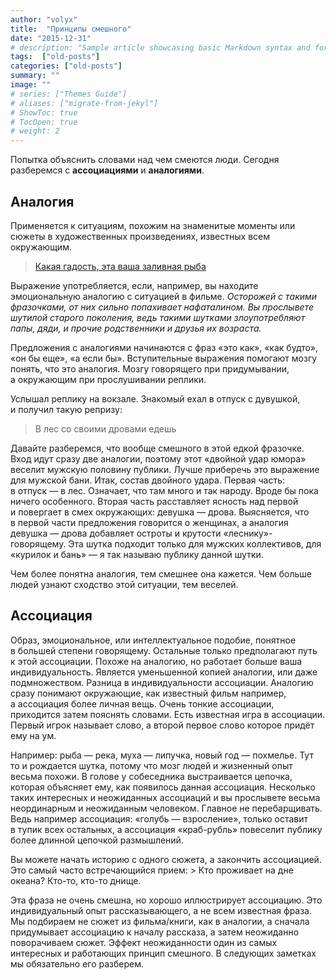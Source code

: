 ```yaml
---
author: "volyx"
title:  "Принципы смешного"
date: "2015-12-31"
# description: "Sample article showcasing basic Markdown syntax and formatting for HTML elements."
tags:  ["old-posts"]
categories: ["old-posts"]
summary: ""
image: ""
# series: ["Themes Guide"]
# aliases: ["migrate-from-jekyl"]
# ShowToc: true
# TocOpen: true
# weight: 2
---
```


Попытка объяснить словами над чем смеются люди. Сегодня разберемся с&nbsp;**ассоциациями** и&nbsp;**аналогиями**.
## Аналогия 
Применяется к&nbsp;ситуациям, похожим на&nbsp;знаменитые моменты или сюжеты в&nbsp;художественных произведениях, известных всем окружающим. 

> [Какая гадость, эта ваша заливная рыба](https://youtu.be/RyvKNJ9mOTI)

Выражение употребляется, если, например, вы&nbsp;находите эмоциональную аналогию с&nbsp;ситуацией в&nbsp;фильме. *Осторожей с&nbsp;такими фразочками, от&nbsp;них сильно попахивает нафаталином. Вы&nbsp;прослывете шутилой старого поколения, ведь такими шутками злоупотребляют папы, дяди, и&nbsp;прочие родственники и&nbsp;друзья их&nbsp;возраста.*

Предложения с&nbsp;аналогиями начинаются с&nbsp;фраз &laquo;это как&raquo;, &laquo;как будто&raquo;, &laquo;он&nbsp;бы еще&raquo;, &laquo;а&nbsp;если&nbsp;бы&raquo;. Вступительные выражения помогают мозгу понять, что это аналогия. Мозгу говорящего при придумывании, а&nbsp;окружающим при прослушивании реплики.

Услышал реплику на&nbsp;вокзале. Знакомый ехал в&nbsp;отпуск с&nbsp;дувушкой, и&nbsp;получил такую репризу:

> В&nbsp;лес со&nbsp;своими дровами едешь

Давайте разберемся, что вообще смешного в&nbsp;этой едкой фразочке. Вход идут сразу две аналогии, поэтому этот &laquo;двойной удар юмора&raquo; веселит мужскую половину публики. Лучше приберечь это выражение для мужской бани. Итак, состав двойного удара. Первая часть: в&nbsp;отпуск&nbsp;&mdash; в&nbsp;лес. Означает, что там много и&nbsp;так народу. Вроде&nbsp;бы пока ничего особенного. Вторая часть расставляет ясность над первой и&nbsp;повергает в&nbsp;смех окружающих: девушка&nbsp;&mdash; дрова. Выясняется, что в&nbsp;первой части предложения говорится о&nbsp;женщинах, а&nbsp;аналогия девушка&nbsp;&mdash; дрова добавляет остроты и&nbsp;крутости &laquo;леснику&raquo;-говорящему. Эта шутка подходит только для мужских коллективов, для &laquo;курилок и&nbsp;бань&raquo;&nbsp;&mdash; я&nbsp;так называю публику данной шутки. 

Чем более понятна аналогия, тем смешнее она кажется. Чем больше людей узнают сходство этой ситуации, тем веселей.

## Ассоциация
Образ, эмоциональное, или интеллектуальное подобие, понятное в&nbsp;большей степени говорящему. Остальные только предполагают путь к&nbsp;этой ассоциации. Похоже на&nbsp;аналогию, но&nbsp;работает больше ваша индивидуальность. Является уменьшенной копией аналогии, или даже подмножеством. Разница в&nbsp;индивидуальности ассоциации. Аналогию сразу понимают окружающие, как известный фильм например, а&nbsp;ассоциация более личная вещь. Очень тонкие ассоциации, приходится затем пояснять словами. Есть известная игра в&nbsp;ассоциации. Первый игрок называет слово, а&nbsp;второй первое слово которое придёт ему на&nbsp;ум.

Например: рыба&nbsp;&mdash; река, муха&nbsp;&mdash; липучка, новый год&nbsp;&mdash; похмелье. Тут то&nbsp;и&nbsp;рождается шутка, потому что мозг людей и&nbsp;жизненный опыт весьма похожи. В&nbsp;голове у&nbsp;собеседника выстраивается цепочка, которая объясняет ему, как появилось данная ассоциация. Несколько таких интересных и&nbsp;неожиданных ассоциаций и&nbsp;вы&nbsp;прослывете весьма неординарным и&nbsp;неожиданным человеком. Главное не&nbsp;перебарщивать. Ведь например ассоциация: &laquo;голубь&nbsp;&mdash; взросление&raquo;, только оставит в&nbsp;тупик всех остальных, а&nbsp;ассоциация &laquo;краб-рубль&raquo; повеселит публику более длинной цепочкой размышлений.

Вы&nbsp;можете начать историю с&nbsp;одного сюжета, а&nbsp;закончить ассоциацией. Это самый часто встречающийся прием:
&gt; Кто проживает на&nbsp;дне океана? Кто-то, кто-то днище.

Эта фраза не&nbsp;очень смешна, но&nbsp;хорошо иллюстрирует ассоциацию. Это индивидуальный опыт рассказывающего, а&nbsp;не&nbsp;всем известная фраза. Мы&nbsp;подбираем не&nbsp;сюжет из&nbsp;фильма/книги, как в&nbsp;аналогии, а&nbsp;сначала придумывает ассоциацию к&nbsp;началу рассказа, а&nbsp;затем неожиданно поворачиваем сюжет. Эффект неожиданности один из&nbsp;самых интересных и&nbsp;работающих принцип смешного. В&nbsp;следующих заметках мы&nbsp;обязательно его разберем.